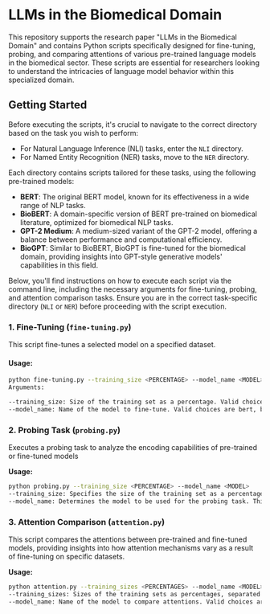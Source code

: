 # LLMs in the Biomedical Domain

This repository supports the research paper "LLMs in the Biomedical Domain" and contains Python scripts specifically designed for fine-tuning, probing, and comparing attentions of various pre-trained language models in the biomedical sector. These scripts are essential for researchers looking to understand the intricacies of language model behavior within this specialized domain.

## Getting Started

Before executing the scripts, it's crucial to navigate to the correct directory based on the task you wish to perform:

- For Natural Language Inference (NLI) tasks, enter the `NLI` directory.
- For Named Entity Recognition (NER) tasks, move to the `NER` directory.

Each directory contains scripts tailored for these tasks, using the following pre-trained models:

- **BERT**: The original BERT model, known for its effectiveness in a wide range of NLP tasks.
- **BioBERT**: A domain-specific version of BERT pre-trained on biomedical literature, optimized for biomedical NLP tasks.
- **GPT-2 Medium**: A medium-sized variant of the GPT-2 model, offering a balance between performance and computational efficiency.
- **BioGPT**: Similar to BioBERT, BioGPT is fine-tuned for the biomedical domain, providing insights into GPT-style generative models' capabilities in this field.

Below, you'll find instructions on how to execute each script via the command line, including the necessary arguments for fine-tuning, probing, and attention comparison tasks. Ensure you are in the correct task-specific directory (`NLI` or `NER`) before proceeding with the script execution.

### 1. Fine-Tuning (`fine-tuning.py`)

This script fine-tunes a selected model on a specified dataset.

#### Usage:

```bash
python fine-tuning.py --training_size <PERCENTAGE> --model_name <MODEL>
Arguments:

--training_size: Size of the training set as a percentage. Valid choices are 0, 10, 30, 50, and 100.
--model_name: Name of the model to fine-tune. Valid choices are bert, biobert, gpt2, and biogpt.

```

### 2. Probing Task (`probing.py`)

Executes a probing task to analyze the encoding capabilities of pre-trained or fine-tuned models

**Usage:**

```bash
python probing.py --training_size <PERCENTAGE> --model_name <MODEL>
--training_size: Specifies the size of the training set as a percentage. This allows for experimentation with varying amounts of training data to see how it affects model performance. Valid choices are 0, 10, 30, 50, and 100.
--model_name: Determines the model to be used for the probing task. This script supports a range of models tailored for biomedical tasks, including bert, biobert, gpt2, and biogpt, allowing for comparative analysis across different architectures and training regimes.

```
### 3. Attention Comparison (`attention.py`)

This script compares the attentions between pre-trained and fine-tuned models, providing insights into how attention mechanisms vary as a result of fine-tuning on specific datasets.

**Usage:**

```bash
python attention.py --training_sizes <PERCENTAGES> --model_name <MODEL>
--training_sizes: Sizes of the training sets as percentages, separated by commas (e.g., 10,30). Please ensure no spaces are included between commas and numbers.
--model_name: Name of the model to compare attentions. Valid choices are bert, biobert, gpt2, and biogpt.

